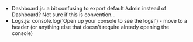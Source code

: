- Dashboard.js: a bit confusing to export default Admin instead of Dashboard? Not sure if this is convention...
- Logs.js: console.log(‘Open up your console to see the logs!’) - move to a header (or anything else that doesn't require already opening the console)
